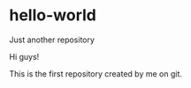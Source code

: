 # hello-world
Just another repository

Hi guys!

This is the first repository created by me on git. 

